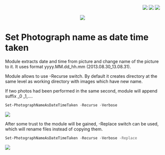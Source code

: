 <!--Category:PowerShell--> 
 <p align="right">
    <a href="https://www.powershellgallery.com/packages/ProductivityTools.SetPhotographNameAsDateTimeTaken/"><img src="Images/Header/Powershell_border_40px.png" /></a>
    <a href="http://productivitytools.tech/set-photographnameasdatetimetaken/"><img src="Images/Header/ProductivityTools_green_40px_2.png" /><a> 
    <a href="https://github.com/pwujczyk/ProductivityTools.SetPhotographNameAsDateTimeTaken"><img src="Images/Header/Github_border_40px.png" /></a>
</p>
<p align="center">
    <a href="http://http://productivitytools.tech/">
        <img src="Images/Header/LogoTitle_green_500px.png" />
    </a>
</p>

 
# Set Photograph name as date time taken
Module extracts date and time from picture and change name of the picture to it. It uses format yyyy.MM.dd_hh.mm (2013.08.30_13.08.31).

<!--more-->
Module allows to use -Recurse switch. By default it creates directory at the same level as working directory with images which have new name.

If two photos had been performed in the same second, module will append suffix _0 _1,....

````powershell
Set-PhotographNameAsDateTimeTaken -Recurse -Verbose
````

<!--og-image-->
![](Images/BasicFlow.png)


After some trust to the module will be gained, -Replace switch can be used, which will rename files instead of copying them.

```powershell
Set-PhotographNameAsDateTimeTaken -Recurse -Verbose -Replace
```

<!--og-image-->
![](Images/Replace.png)